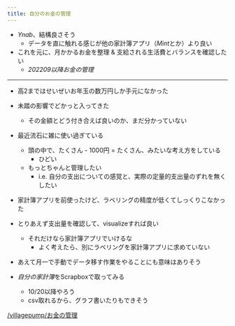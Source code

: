 ```yaml
---
title: 自分のお金の管理
---
```


* *Ynab*、結構良さそう
  * データを直に触れる感じが他の家計簿アプリ（*Mint*とか）より良い
* これを元に、月かかるお金を整理 & 支給される生活費とバランスを確認したい
  * *202209以降お金の管理*

---

* 高2まではせいぜいお年玉の数万円しか手元になかった

* 未踏の影響でどかっと入ってきた
  
  * その金額とどう付き合えば良いのか、まだ分かっていない
* 最近流石に雑に使い過ぎている
  
  * 頭の中で、たくさん - 1000円 = たくさん、みたいな考え方をしている
    * ひどい
  * もっとちゃんと管理したい
    * i.e. 自分の支出についての感覚と、実際の定量的支出量のずれを無くしたい
* 家計簿アプリを前使ったけど、ラベリングの精度が低くてしっくりこなかった

* とりあえず支出量を確認して、visualizeすれば良い
  
  * それだけなら家計簿アプリでいけるな
    * よく考えたら、別にラベリングを家計簿アプリに求めていない
* あえて月一で手動でデータ移す作業をやることにも意味はありそう

* *自分の家計簿*をScrapboxで取ってみる
  
  * 10/20以降やろう
  * csv取れるから、グラフ書いたりもできそう

[/villagepump/お金の管理](https://scrapbox.io/villagepump/お金の管理)
